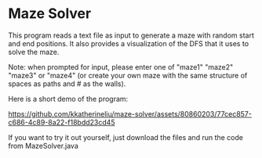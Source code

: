 # Maze Solver
This program reads a text file as input to generate a maze with random start and end positions. It also provides a visualization of the DFS that it uses to solve the maze.

Note: when prompted for input, please enter one of "maze1" "maze2" "maze3" or "maze4" (or create your own maze with the same structure of spaces as paths and # as the walls).

Here is a short demo of the program:

https://github.com/kkatherineliu/maze-solver/assets/80860203/77cec857-c686-4c89-8a22-f18bdd23cd45

If you want to try it out yourself, just download the files and run the code from MazeSolver.java



